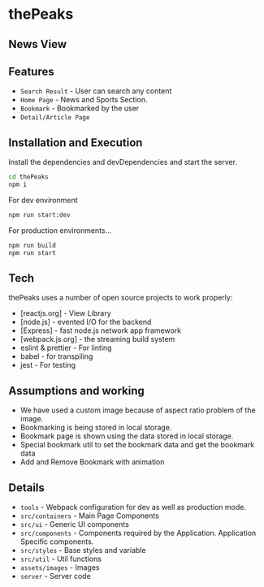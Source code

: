 # thePeaks

## News View

## Features

-   `Search Result` - User can search any content
-   `Home Page` - News and Sports Section.
-   `Bookmark` - Bookmarked by the user
-   `Detail/Article Page`

## Installation and Execution

Install the dependencies and devDependencies and start the server.

```sh
cd thePeaks
npm i
```

For dev environment

```sh
npm run start:dev
```

For production environments...

```sh
npm run build
npm run start
```

## Tech

thePeaks uses a number of open source projects to work properly:

-   [reactjs.org] - View Library
-   [node.js] - evented I/O for the backend
-   [Express] - fast node.js network app framework
-   [webpack.js.org] - the streaming build system
-   eslint & prettier - For linting
-   babel - for transpiling
-   jest - For testing

## Assumptions and working

-   We have used a custom image because of aspect ratio problem of the image.
-   Bookmarking is being stored in local storage.
-   Bookmark page is shown using the data stored in local storage.
-   Special bookmark util to set the bookmark data and get the bookmark data
-   Add and Remove Bookmark with animation

## Details

-   `tools` - Webpack configuration for dev as well as production mode.
-   `src/containers` - Main Page Components
-   `src/ui` - Generic UI components
-   `src/components` - Components required by the Application. Application Specific components.
-   `src/styles` - Base styles and variable
-   `src/util` - Util functions
-   `assets/images` - Images
-   `server` - Server code

